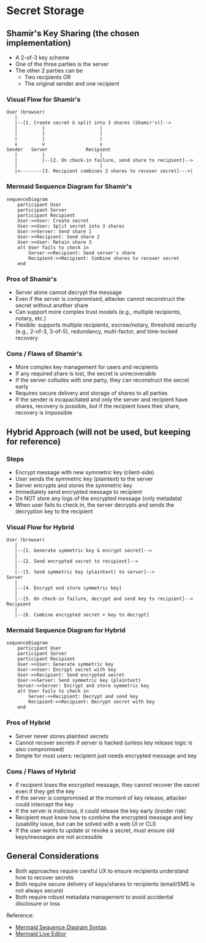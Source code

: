 # Secret Storage

## Shamir's Key Sharing (the chosen implementation)

- A 2-of-3 key scheme
- One of the three parties is the server
- The other 2 parties can be
  - Two recipients OR
  - The original sender and one recipient

### Visual Flow for Shamir's

```flow
User (browser)
   |
   |--[1. Create secret & split into 3 shares (Shamir's)]-->
   |         |                    |
   |         |                    |
   |         |                    |
   v         v                    v
Sender   Server              Recipient
   |         |                    |
   |         |--[2. On check-in failure, send share to recipient]-->
   |                              |
   |<--------[3. Recipient combines 2 shares to recover secret]--->|
```

### Mermaid Sequence Diagram for Shamir's

```mermaid
sequenceDiagram
    participant User
    participant Server
    participant Recipient
    User->>User: Create secret
    User->>User: Split secret into 3 shares
    User->>Server: Send share 1
    User->>Recipient: Send share 2
    User->>User: Retain share 3
    alt User fails to check in
        Server->>Recipient: Send server's share
        Recipient->>Recipient: Combine shares to recover secret
    end
```

### Pros of Shamir's

- Server alone cannot decrypt the message
- Even if the server is compromised, attacker cannot reconstruct the secret without another share
- Can support more complex trust models (e.g., multiple recipients, notary, etc.)
- Flexible: supports multiple recipients, escrow/notary, threshold security (e.g., 2-of-3, 3-of-5), redundancy, multi-factor, and time-locked recovery

### Cons / Flaws of Shamir's

- More complex key management for users and recipients
- If any required share is lost, the secret is unrecoverable
- If the server colludes with one party, they can reconstruct the secret early
- Requires secure delivery and storage of shares to all parties
- If the sender is incapacitated and only the server and recipient have shares, recovery is possible, but if the recipient loses their share, recovery is impossible

## Hybrid Approach (will not be used, but keeping for reference)

### Steps

- Encrypt message with new symmetric key (client-side)
- User sends the symmetric key (plaintext) to the server
- Server encrypts and stores the symmetric key
- Immediately send encrypted message to recipient
- Do NOT store any logs of the encrypted message (only metadata)
- When user fails to check in, the server decrypts and sends the decryption key to the recipient

### Visual Flow for Hybrid

```flow
User (browser)
   |
   |--[1. Generate symmetric key & encrypt secret]-->
   |
   |--[2. Send encrypted secret to recipient]-->
   |
   |--[3. Send symmetric key (plaintext) to server]-->
Server
   |
   |--[4. Encrypt and store symmetric key]
   |
   |--[5. On check-in failure, decrypt and send key to recipient]-->
Recipient
   |
   |--[6. Combine encrypted secret + key to decrypt]
```

### Mermaid Sequence Diagram for Hybrid

```mermaid
sequenceDiagram
    participant User
    participant Server
    participant Recipient
    User->>User: Generate symmetric key
    User->>User: Encrypt secret with key
    User->>Recipient: Send encrypted secret
    User->>Server: Send symmetric key (plaintext)
    Server->>Server: Encrypt and store symmetric key
    alt User fails to check in
        Server->>Recipient: Decrypt and send key
        Recipient->>Recipient: Decrypt secret with key
    end
```

### Pros of Hybrid

- Server never stores plaintext secrets
- Cannot recover secrets if server is hacked (unless key release logic is also compromised)
- Simple for most users: recipient just needs encrypted message and key

### Cons / Flaws of Hybrid

- If recipient loses the encrypted message, they cannot recover the secret even if they get the key
- If the server is compromised at the moment of key release, attacker could intercept the key
- If the server is malicious, it could release the key early (insider risk)
- Recipient must know how to combine the encrypted message and key (usability issue, but can be solved with a web UI or CLI)
- If the user wants to update or revoke a secret, must ensure old keys/messages are not accessible

## General Considerations

- Both approaches require careful UX to ensure recipients understand how to recover secrets
- Both require secure delivery of keys/shares to recipients (email/SMS is not always secure)
- Both require robust metadata management to avoid accidental disclosure or loss

Reference:

- [Mermaid Sequence Diagram Syntax](https://mermaid.js.org/syntax/sequenceDiagram.html)
- [Mermaid Live Editor](https://mermaid.live/edit)
